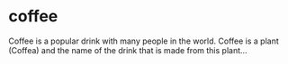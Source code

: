 # coffee

Coffee is a popular drink with many people in the world. Coffee is a plant (Coffea) and the name of the drink that is made from this plant...